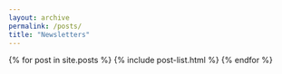 ```yaml
---
layout: archive
permalink: /posts/
title: "Newsletters"
---
```


<div class="tiles">
{% for post in site.posts %}
	{% include post-list.html %}
{% endfor %}
</div><!-- /.tiles -->